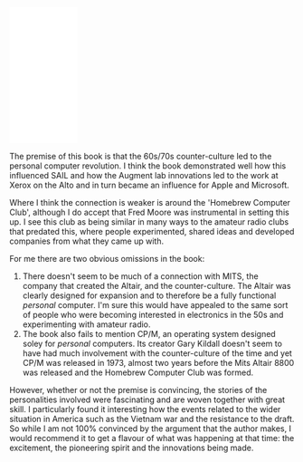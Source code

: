 <div class="amazon-product-link-text-and-image">
  <iframe style="width:120px;height:240px;" marginwidth="0" marginheight="0" scrolling="no" frameborder="0" src="//ws-eu.amazon-adsystem.com/widgets/q?ServiceVersion=20070822&OneJS=1&Operation=GetAdHtml&MarketPlace=GB&source=ac&ref=tf_til&ad_type=product_link&tracking_id=trustafriend-21&marketplace=amazon&region=GB&placement=0143036769&asins=0143036769&linkId=3f83795cd8f94cc90491b067061a6a48&show_border=false&link_opens_in_new_window=false&price_color=333333&title_color=0066c0&bg_color=ffffff"></iframe>
</div>

The premise of this book is that the 60s/70s counter-culture led to the personal computer revolution. I think the book demonstrated well how this influenced SAIL and how the Augment lab innovations led to the work at Xerox on the Alto and in turn became an influence for Apple and Microsoft.

Where I think the connection is weaker is around the 'Homebrew Computer Club', although I do accept that Fred Moore was instrumental in setting this up.  I see this club as being similar in many ways to the amateur radio clubs that predated this, where people experimented, shared ideas and developed companies from what they came up with.

For me there are two obvious omissions in the book:

1. There doesn't seem to be much of a connection with MITS, the company that created the Altair, and the counter-culture.  The Altair was clearly designed for expansion and to therefore be a fully functional _personal_ computer.  I'm sure this would have appealed to the same sort of people who were becoming interested in electronics in the 50s and experimenting with amateur radio.
2. The book also fails to mention CP/M, an operating system designed soley for _personal_ computers.  Its creator Gary Kildall doesn't seem to have had much involvement with the counter-culture of the time and yet CP/M was released in 1973, almost two years before the Mits Altair 8800 was released and the Homebrew Computer Club was formed.

However, whether or not the premise is convincing, the stories of the personalities involved were fascinating and are woven together with great skill.  I particularly found it interesting how the events related to the wider situation in America such as the Vietnam war and the resistance to the draft.  So while I am not 100% convinced by the argument that the author makes, I would recommend it to get a flavour of what was happening at that time:  the excitement, the pioneering spirit and the innovations being made.
